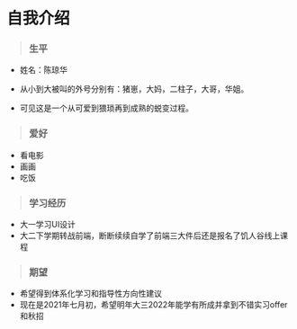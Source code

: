 # 自我介绍
>### 生平
* 姓名：陈琼华
  
* 从小到大被叫的外号分别有：猪崽，大妈，二柱子，大哥，华姐。
* 可见这是一个从可爱到猥琐再到成熟的蜕变过程。
>### 爱好
* 看电影
* 画画
* 吃饭
  
>### 学习经历
* 大一学习UI设计
* 大二下学期转战前端，断断续续自学了前端三大件后还是报名了饥人谷线上课程
>### 期望
* 希望得到体系化学习和指导性方向性建议
* 现在是2021年七月初，希望明年大三2022年能学有所成并拿到不错实习offer和秋招

